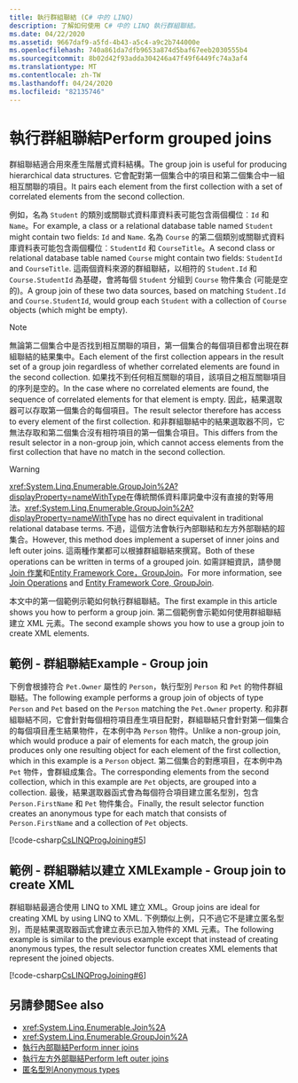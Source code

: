 ```yaml
---
title: 執行群組聯結 (C# 中的 LINQ)
description: 了解如何使用 C# 中的 LINQ 執行群組聯結。
ms.date: 04/22/2020
ms.assetid: 9667daf9-a5fd-4b43-a5c4-a9c2b744000e
ms.openlocfilehash: 740a861da7dfb9653a874d5baf67eeb2030555b4
ms.sourcegitcommit: 8b02d42f93adda304246a47f49f6449fc74a3af4
ms.translationtype: MT
ms.contentlocale: zh-TW
ms.lasthandoff: 04/24/2020
ms.locfileid: "82135746"
---
```

# <a name="perform-grouped-joins"></a><span data-ttu-id="27b8f-103">執行群組聯結</span><span class="sxs-lookup"><span data-stu-id="27b8f-103">Perform grouped joins</span></span>

<span data-ttu-id="27b8f-104">群組聯結適合用來產生階層式資料結構。</span><span class="sxs-lookup"><span data-stu-id="27b8f-104">The group join is useful for producing hierarchical data structures.</span></span> <span data-ttu-id="27b8f-105">它會配對第一個集合中的項目和第二個集合中一組相互關聯的項目。</span><span class="sxs-lookup"><span data-stu-id="27b8f-105">It pairs each element from the first collection with a set of correlated elements from the second collection.</span></span>

<span data-ttu-id="27b8f-106">例如，名為 `Student` 的類別或關聯式資料庫資料表可能包含兩個欄位︰`Id` 和 `Name`。</span><span class="sxs-lookup"><span data-stu-id="27b8f-106">For example, a class or a relational database table named `Student` might contain two fields: `Id` and `Name`.</span></span> <span data-ttu-id="27b8f-107">名為 `Course` 的第二個類別或關聯式資料庫資料表可能包含兩個欄位︰`StudentId` 和 `CourseTitle`。</span><span class="sxs-lookup"><span data-stu-id="27b8f-107">A second class or relational database table named `Course` might contain two fields: `StudentId` and `CourseTitle`.</span></span> <span data-ttu-id="27b8f-108">這兩個資料來源的群組聯結，以相符的 `Student.Id` 和 `Course.StudentId` 為基礎，會將每個 `Student` 分組到 `Course` 物件集合 (可能是空的)。</span><span class="sxs-lookup"><span data-stu-id="27b8f-108">A group join of these two data sources, based on matching `Student.Id` and `Course.StudentId`, would group each `Student` with a collection of `Course` objects (which might be empty).</span></span>

> [!NOTE]
> <span data-ttu-id="27b8f-109">無論第二個集合中是否找到相互關聯的項目，第一個集合的每個項目都會出現在群組聯結的結果集中。</span><span class="sxs-lookup"><span data-stu-id="27b8f-109">Each element of the first collection appears in the result set of a group join regardless of whether correlated elements are found in the second collection.</span></span> <span data-ttu-id="27b8f-110">如果找不到任何相互關聯的項目，該項目之相互關聯項目的序列是空的。</span><span class="sxs-lookup"><span data-stu-id="27b8f-110">In the case where no correlated elements are found, the sequence of correlated elements for that element is empty.</span></span> <span data-ttu-id="27b8f-111">因此，結果選取器可以存取第一個集合的每個項目。</span><span class="sxs-lookup"><span data-stu-id="27b8f-111">The result selector therefore has access to every element of the first collection.</span></span> <span data-ttu-id="27b8f-112">和非群組聯結中的結果選取器不同，它無法存取和第二個集合沒有相符項目的第一個集合項目。</span><span class="sxs-lookup"><span data-stu-id="27b8f-112">This differs from the result selector in a non-group join, which cannot access elements from the first collection that have no match in the second collection.</span></span>

> [!WARNING]
> <span data-ttu-id="27b8f-113"><xref:System.Linq.Enumerable.GroupJoin%2A?displayProperty=nameWithType>在傳統關係資料庫詞彙中沒有直接的對等用法。</span><span class="sxs-lookup"><span data-stu-id="27b8f-113"><xref:System.Linq.Enumerable.GroupJoin%2A?displayProperty=nameWithType> has no direct equivalent in traditional relational database terms.</span></span> <span data-ttu-id="27b8f-114">不過，這個方法會執行內部聯結和左方外部聯結的超集合。</span><span class="sxs-lookup"><span data-stu-id="27b8f-114">However, this method does implement a superset of inner joins and left outer joins.</span></span> <span data-ttu-id="27b8f-115">這兩種作業都可以根據群組聯結來撰寫。</span><span class="sxs-lookup"><span data-stu-id="27b8f-115">Both of these operations can be written in terms of a grouped join.</span></span> <span data-ttu-id="27b8f-116">如需詳細資訊，請參閱[Join 作業](../programming-guide/concepts/linq/join-operations.md)和[Entity Framework Core，GroupJoin](https://docs.microsoft.com/ef/core/querying/complex-query-operators#groupjoin)。</span><span class="sxs-lookup"><span data-stu-id="27b8f-116">For more information, see [Join Operations](../programming-guide/concepts/linq/join-operations.md) and [Entity Framework Core, GroupJoin](https://docs.microsoft.com/ef/core/querying/complex-query-operators#groupjoin).</span></span>

<span data-ttu-id="27b8f-117">本文中的第一個範例示範如何執行群組聯結。</span><span class="sxs-lookup"><span data-stu-id="27b8f-117">The first example in this article shows you how to perform a group join.</span></span> <span data-ttu-id="27b8f-118">第二個範例會示範如何使用群組聯結建立 XML 元素。</span><span class="sxs-lookup"><span data-stu-id="27b8f-118">The second example shows you how to use a group join to create XML elements.</span></span>

## <a name="example---group-join"></a><span data-ttu-id="27b8f-119">範例 - 群組聯結</span><span class="sxs-lookup"><span data-stu-id="27b8f-119">Example - Group join</span></span>

<span data-ttu-id="27b8f-120">下例會根據符合 `Pet.Owner` 屬性的 `Person`，執行型別 `Person` 和 `Pet` 的物件群組聯結。</span><span class="sxs-lookup"><span data-stu-id="27b8f-120">The following example performs a group join of objects of type `Person` and `Pet` based on the `Person` matching the `Pet.Owner` property.</span></span> <span data-ttu-id="27b8f-121">和非群組聯結不同，它會針對每個相符項目產生項目配對，群組聯結只會針對第一個集合的每個項目產生結果物件，在本例中為 `Person` 物件。</span><span class="sxs-lookup"><span data-stu-id="27b8f-121">Unlike a non-group join, which would produce a pair of elements for each match, the group join produces only one resulting object for each element of the first collection, which in this example is a `Person` object.</span></span> <span data-ttu-id="27b8f-122">第二個集合的對應項目，在本例中為 `Pet` 物件，會群組成集合。</span><span class="sxs-lookup"><span data-stu-id="27b8f-122">The corresponding elements from the second collection, which in this example are `Pet` objects, are grouped into a collection.</span></span> <span data-ttu-id="27b8f-123">最後，結果選取器函式會為每個符合項目建立匿名型別，包含 `Person.FirstName` 和 `Pet` 物件集合。</span><span class="sxs-lookup"><span data-stu-id="27b8f-123">Finally, the result selector function creates an anonymous type for each match that consists of `Person.FirstName` and a collection of `Pet` objects.</span></span>

[!code-csharp[CsLINQProgJoining#5](~/samples/snippets/csharp/concepts/linq/how-to-perform-grouped-joins_1.cs)]

## <a name="example---group-join-to-create-xml"></a><span data-ttu-id="27b8f-124">範例 - 群組聯結以建立 XML</span><span class="sxs-lookup"><span data-stu-id="27b8f-124">Example - Group join to create XML</span></span>

<span data-ttu-id="27b8f-125">群組聯結最適合使用 LINQ to XML 建立 XML。</span><span class="sxs-lookup"><span data-stu-id="27b8f-125">Group joins are ideal for creating XML by using LINQ to XML.</span></span> <span data-ttu-id="27b8f-126">下例類似上例，只不過它不是建立匿名型別，而是結果選取器函式會建立表示已加入物件的 XML 元素。</span><span class="sxs-lookup"><span data-stu-id="27b8f-126">The following example is similar to the previous example except that instead of creating anonymous types, the result selector function creates XML elements that represent the joined objects.</span></span>

[!code-csharp[CsLINQProgJoining#6](~/samples/snippets/csharp/concepts/linq/how-to-perform-grouped-joins_2.cs)]

## <a name="see-also"></a><span data-ttu-id="27b8f-127">另請參閱</span><span class="sxs-lookup"><span data-stu-id="27b8f-127">See also</span></span>

- <xref:System.Linq.Enumerable.Join%2A>
- <xref:System.Linq.Enumerable.GroupJoin%2A>
- [<span data-ttu-id="27b8f-128">執行內部聯結</span><span class="sxs-lookup"><span data-stu-id="27b8f-128">Perform inner joins</span></span>](perform-inner-joins.md)
- [<span data-ttu-id="27b8f-129">執行左方外部聯結</span><span class="sxs-lookup"><span data-stu-id="27b8f-129">Perform left outer joins</span></span>](perform-left-outer-joins.md)
- [<span data-ttu-id="27b8f-130">匿名型別</span><span class="sxs-lookup"><span data-stu-id="27b8f-130">Anonymous types</span></span>](../programming-guide/classes-and-structs/anonymous-types.md)
